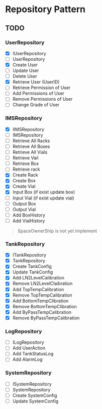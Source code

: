 # Repository Pattern

## TODO

### UserRepository

- [x] IUserRepository
- [ ] UserRepository
- [x] Create User
- [ ] Update User
- [ ] Delete User
- [x] Retrieve User (UserID)
- [ ] Retrieve Permission of User
- [ ] Add Permissions of User
- [ ] Remove Permissions of User
- [ ] Change Grade of User

### IMSRepository

- [x] IIMSRepository
- [ ] IMSRepository
- [ ] Retrieve All Racks
- [ ] Retrieve All Boxes
- [ ] Retrieve All Vials
- [ ] Retrieve Vail
- [ ] Retrieve Box
- [ ] Retrieve rack
- [x] Create Rack
- [x] Create Box
- [x] Create Vial
- [x] Input Box (if exist update box)
- [ ] Input Vial (if exist update vial)
- [ ] Output Box
- [ ] Output Vial
- [ ] Add BoxHistory
- [ ] Add VialHistory

> SpaceOwnerShip is not yet implement

### TankRepository

- [x] ITankRepository
- [x] TankRepository
- [x] Create TankConfig
- [x] Update TankConfig
- [x] Add LN2LevelCalibration
- [x] Remove LN2LevelClaibration
- [x] Add TopTempCalibration
- [x] Remove TopTempCalibration
- [x] Add BottomTempClibration
- [x] Remove BottomTempClibration
- [x] Add ByPassTempCalibration
- [x] Remove ByPassTempCalibration

### LogRepository

- [ ] ILogRepository
- [ ] Add UserAction
- [ ] Add TankStatusLog
- [ ] Add AlarmLog

### SystemRepository

- [ ] ISystemRepository
- [ ] SystemRepository
- [ ] Create SystemConfig
- [ ] Update SystemConfig

